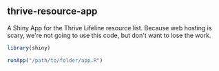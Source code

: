 ## thrive-resource-app

A Shiny App for the Thrive Lifeline resource list.
Because web hosting is scary, we're not going to use this code, but
don't want to lose the work.

```R
library(shiny)

runApp("/path/to/folder/app.R")
```
